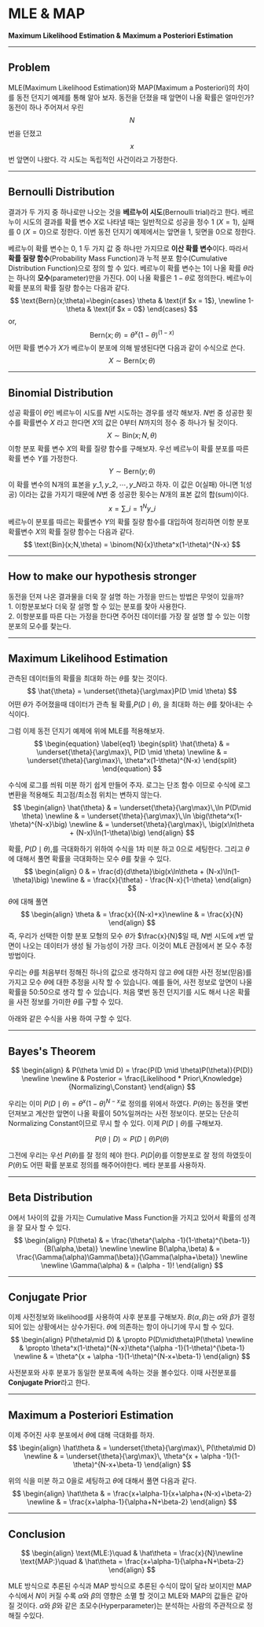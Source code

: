 # MLE & MAP

**Maximum Likelihood Estimation &** **Maximum a Posteriori Estimation**

---

## Problem

MLE(Maximum Likelihood Estimation)와 MAP(Maximum a Posteriori)의 차이를 동전 던지기 예제를 통해 알아 보자. 동전을 던졌을 때 앞면이 나올 확률은 얼마인가? 동전이 하나 주어져서 우린 $$N$$번을 던졌고 $$x$$번 앞면이 나왔다. 각 시도는 독립적인 사건이라고 가정한다.

---

## Bernoulli Distribution

결과가 두 가지 중 하나로만 나오는 것을 **베르누이 시도**(Bernoulli trial)라고 한다. 베르누이 시도의 결과를 확률 변수 $X$로 나타낼 때는 일반적으로 성공을 정수 1 ($X=1$), 실패를 0 ($X=0$)으로 정한다. 이번 동전 던지기 예제에서는 앞면을 1, 뒷면을 0으로 정한다.

베르누이 확률 변수는 0, 1 두 가지 값 중 하나만 가지므로 **이산 확률 변수**이다. 따라서 **확률 질량 함수**(Probability Mass Function)과 누적 분포 함수(Cumulative Distribution Function)으로 정의 할 수 있다. 베르누이 확률 변수는 1이 나올 확률 $\theta$라는 하나의 **모수**(parameter)만을 가진다. 0이 나올 확률은 $1-\theta$로 정의한다. 베르누이 확률 분포의 확률 질량 함수는 다음과 같다.
$$
\text{Bern}(x;\theta)=\begin{cases}
    \theta & \text{if $x = 1$}, \newline
    1-\theta & \text{if $x = 0$}
  \end{cases}
$$
or,
$$
\text{Bern}(x;\theta) = \theta^x(1-\theta)^{(1-x)}
$$
어떤 확률 변수가 $X$가 베르누이 분포에 의해 발생된다면 다음과 같이 수식으로 쓴다.
$$
X \sim \text{Bern}(x;\theta)
$$

---

## Binomial Distribution

성공 확률이 $\theta$인 베르누이 시도를 $N$번 시도하는 경우를 생각 해보자. $N$번 중 성공한 횟수를 확률변수 $X$ 라고 한다면 $X$의 값은 0부터 $N$까지의 정수 중 하나가 될 것이다.
$$
X \sim \text{Bin}(x; N, \theta)
$$
이항 분포 확률 변수 $X$의 확률 질량 함수를 구해보자. 우선 베르누이 확률 분포를 따른 확률 변수 $Y$를 가정한다.
$$
Y \sim \text{Bern}(y; \theta)
$$
이 확률 변수의 N개의 표본을 $y\_1, y\_2, \cdots, y\_N$라고 하자. 이 값은 0(실패) 아니면 1(성공) 이라는 값을 가지기 때문에 $N$번 중 성공한 횟수는 $N$개의 표본 값의 합(sum)이다.
$$
x = \sum\_{i=1}^{N}y\_i
$$
베르누이 분포를 따르는 확률변수 $Y$의 확률 질량 함수를 대입하여 정리하면 이항 분포 확률변수 $X$의 확률 질량 함수는 다음과 같다.
$$
\text{Bin}(x;N,\theta) = \binom{N}{x}\theta^x(1-\theta)^{N-x}
$$

---

## How to make our hypothesis stronger

동전을 던져 나온 결과물을 더욱 잘 설명 하는 가정을 만드는 방법은 무엇이 있을까? \
    1. 이항분포보다 더욱 잘 설명 할 수 있는 분포를 찾아 사용한다. \
    2. 이항분포를 따른 다는 가정을 한다면 주어진 데이터를 가장 잘 설명 할 수 있는 이항분포의 모수를 찾는다.

---

## Maximum Likelihood Estimation

관측된 데이터들의 확률을 최대화 하는 $\theta$를 찾는 것이다.
$$
\hat{\theta} = \underset{\theta}{\arg\max}P(D \mid \theta)
$$
어떤 $\theta$가 주어졌을때 데이터가 관측 될 확률,$P(D \mid \theta)$, 을 최대화 하는 $\theta$를 찾아내는 수식이다.

그럼 이제 동전 던지기 예제에 위에 MLE를 적용해보자.
$$
\begin{equation} \label{eq1}
\begin{split}
\hat{\theta}
& = \underset{\theta}{\arg\max}\, P(D \mid \theta) \newline
& = \underset{\theta}{\arg\max}\, \theta^x(1-\theta)^{N-x}
\end{split}
\end{equation}
$$

수식에 로그를 씌워 미분 하기 쉽게 만들어 주자. 로그는 단조 함수 이므로 수식에 로그 변환을 적용해도 최고점/최소점 위치는 변하지 않는다.
$$
\begin{align}
\hat{\theta}
& = \underset{\theta}{\arg\max}\,\ln P(D\mid \theta) \newline
& = \underset{\theta}{\arg\max}\,\ln \big(\theta^x(1-\theta)^{N-x}\big) \newline
& = \underset{\theta}{\arg\max}\, \big(x\ln\theta + (N-x)\ln(1-\theta)\big)
\end{align}
$$

확률, $P(D\mid\theta)$,를 극대화하기 위하여 수식을 1차 미분 하고 0으로 세팅한다. 그리고 $\theta$에 대해서 풀면 확률을 극대화하는 모수 $\theta$를 찾을 수 있다.
$$
\begin{align}
0
& = \frac{d}{d\theta}\big(x\ln\theta + (N-x)\ln(1-\theta)\big) \newline
& = \frac{x}{\theta} - \frac{N-x}{1-\theta}
\end{align}
$$
$\theta$에 대해 풀면
$$
\begin{align}
\theta
& = \frac{x}{(N-x)+x}\newline
& = \frac{x}{N}
\end{align}
$$
즉, 우리가 선택한 이항 분포 모형의 모수 $\theta$가 $\frac{x}{N}$일 때, $N$번 시도에 $x$번 앞면이 나오는 데이터가 생성 될 가능성이 가장 크다. 이것이 MLE 관점에서 본 모수 추정 방법이다.


우리는 $\theta$를 처음부터 정해진 하나의 값으로 생각하지 않고 $\theta$에 대한 사전 정보(믿음)를 가지고 모수 $\theta$에 대한 추정을 시작 할 수 있습니다. 예를 들어, 사전 정보로 앞면이 나올 확률을 50:50으로 생각 할 수 있습니다. 처음 몇번 동전 던지기를 시도 해서 나온 확률을 사전 정보를 가미한 $\theta$를 구할 수 있다.

아래와 같은 수식을 사용 하여 구할 수 있다.

---

## Bayes's Theorem

$$
\begin{align}
& P(\theta \mid D) = \frac{P(D \mid \theta)P(\theta)}{P(D)} \newline \newline
& Posterior = \frac{Likelihood * Prior\,Knowledge}{Normalizing\,Constant}
\end{align}
$$

우리는 이미 $P(D\mid\theta) = \theta^x(1-\theta)^{N-x}$로 정의를 위에서 하였다. $P(\theta)$는 동전을 몇번 던져보고 계산한 앞면이 나올 확률이 50%일꺼라는 사전 정보이다. 분모는 단순히 Normalizing Constant이므로 무시 할 수 있다. 이제 $P(D\mid\theta)$를 구해보자.

$$
P(\theta\mid D) \propto P(D\mid\theta)P(\theta)
$$

그전에 우리는 우선 $P(\theta)$를 잘 정의 헤야 한다. $P(D|\theta)$를 이항분포로 잘 정의 하였듯이 $P(\theta)$도 어떤 확률 분포로 정의를 해주어야한다. 베타 분포를 사용하자.

---

## Beta Distribution

0에서 1사이의 값을 가지는 Cumulative Mass Function을 가지고 있어서 확률의 성격을 잘 묘사 할 수 있다.
$$
\begin{align}
P(\theta) & = \frac{\theta^{\alpha -1}(1-\theta)^{\beta-1}}{B(\alpha,\beta)} \newline \newline
B(\alpha,\beta) & = \frac{\Gamma(\alpha)\Gamma(\beta)}{\Gamma(\alpha+\beta)} \newline \newline
\Gamma(\alpha) & = (\alpha - 1)!
\end{align}
$$

---

## Conjugate Prior

이제 사전정보와 likelihood를 사용하여 사후 분포를 구해보자. $B(\alpha, \beta)$는 $\alpha$와 $\beta$가 결정되어 있는 상황에서는 상수가된다. $\theta$에 의존하는 항이 아니기에 무시 할 수 있다.
$$
\begin{align}
P(\theta\mid D)
& \propto P(D\mid\theta)P(\theta) \newline
& \propto \theta^x(1-\theta)^{N-x}\theta^{\alpha -1}(1-\theta)^{\beta-1} \newline
& = \theta^{x + \alpha -1}(1-\theta)^{N-x+\beta-1}
\end{align}
$$

사전분포와 사후 분포가 동일한 분포족에 속하는 것을 볼수있다. 이때 사전분포를  **Conjugate Prior**라고 한다.

---

## Maximum a Posteriori Estimation

이제 주어진 사후 분포에서 $\theta$에 대해 극대화를 하자.
$$
\begin{align}
\hat\theta
& = \underset{\theta}{\arg\max}\, P(\theta\mid D) \newline
& = \underset{\theta}{\arg\max}\, \theta^{x + \alpha -1}(1-\theta)^{N-x+\beta-1}
\end{align}
$$

위의 식을 미분 하고 0을로 세팅하고 $\theta$에 대해서 풀면 다음과 같다.
$$
\begin{align}
\hat\theta
& = \frac{x+\alpha-1}{x+\alpha+(N-x)+\beta-2} \newline
& = \frac{x+\alpha-1}{\alpha+N+\beta-2}
\end{align}
$$

---

## Conclusion

$$
\begin{align}
\text{MLE:}\quad & \hat\theta = \frac{x}{N}\newline
\text{MAP:}\quad & \hat\theta = \frac{x+\alpha-1}{\alpha+N+\beta-2}
\end{align}
$$

MLE 방식으로 추론된 수식과 MAP 방식으로 추론된 수식이 많이 달라 보이지만 MAP 수식에서 $N$이 커질 수록 $\alpha$와 $\beta$의 영향은 소멸 할 것이고 MLE와 MAP의 값들은 같아 질 것이다. $\alpha$와 $\beta$와 같은 초모수(Hyperparameter)는 분석하는 사람의 주관적으로 정해질 수있다.
